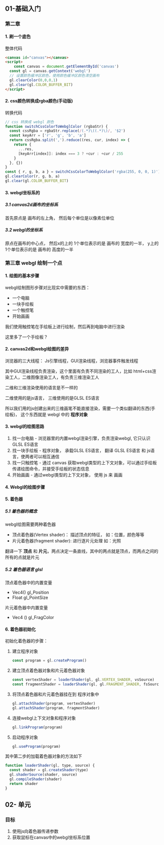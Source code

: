 ## 01-基础入门

### 第二章

#### 1. 刷一个底色

整体代码

```html
<canvas id="canvas"></canvas>
<script>
	const canvas = document.getElementById('canvas')
  const gl = canvas.getContext('webgl')
  // 设置颜色缓冲区颜色，使用颜色缓冲区颜色清空画布
  gl.clearColor(0,0,0,1)
  gl.clear(gl.COLOR_BUFFER_BIT)
</script>
```

#### 2. css颜色转换成rgba颜色(手动版)

转换代码

```js
// css 转换成 webgl 颜色
function switchCssColorToWebglColor (rgbaStr) {
  const cssRgba = rgbaStr.replace(/(.*)\((.*)\)/, '$2')
  const keyArr = ['r', 'g', 'b', 'a']
  return cssRgba.split(',').reduce((res, cur, index) => {
    return {
      ...res,
      [keyArr[index]]: index === 3 ? +cur : +cur / 255
    }
  }, {})
}
const { r, g, b, a } = switchCssColorToWebglColor('rgba(255, 0, 0, 1)')
gl.clearColor(r, g, b, a)
gl.clear(gl.COLOR_BUFFER_BIT)
```

#### 3. webgl坐标系的

##### 3.1 canvas2d画布的坐标系

首先原点是 画布的左上角， 然后每个单位是以像素位单位

##### 3.2 webgl的坐标系

原点在画布的中心点， 然后x的上的 1个单位表示的是 画布的 宽度的一半， y上的1个单位表示的是 画布的 高度的一半



### 第三章 webgl 绘制一个点

#### 1. 绘图的基本步骤

webgl绘制图形步骤对比现实中需要的东西：

+ 一个电脑
+ 一块手绘板
+ 一个触控笔
+ 开始画画

我们使用触控笔在手绘板上进行绘制，然后再到电脑中进行渲染

这里多了一个手绘板？

#### 2. canvas2d和webgl绘图的差异

浏览器的三大线程： Js引擎线程，GUI渲染线程，浏览器事件触发线程

其中GUI渲染线程负责渲染，这个里面有负责不同渲染的工人，比如 html+css渲染工人，二维图像渲染工人，有负责三维渲染工人

二维和三维渲染使用的语言是不一样的

二维使用的是js语言， 三维使用的是GLSL ES语言

所以我们用的js创建出来的三维画笔不能直接渲染，需要一个类似翻译的东西(手绘板)， 这个东西就是 webgl 中的 **程序对象**

#### 3. webgl的绘图思路

1. 找一台电脑 - 浏览器里的内置webgl渲染引擎，负责渲染webgl, 它只认识 GLSL ES语言
2. 找一块手绘板 - 程序对象， 承载GLSL ES语言， 翻译 GLSL ES语言 和 js语言，使两者可以相互通信
3. 找一只触控笔 - 通过 canvas 获取webgl类型的上下文对象，可以通过手绘板传递绘图命令，并接受手绘板的状态信息
4. 开始画画 - 通过webgl类型的上下文对象， 使用 js 来 画画

#### 4. Webgl的绘图步骤



#### 5. 着色器

##### 5.1 着色器的概念

webgl绘图需要两种着色器

+ 顶点着色器(Vertex shader)： 描述顶点的特征， 如：位置，颜色等等
+ 片元着色器(fragment shader):  进行逐片元处理 如：光照

翻译一下 **顶点** 和 **片元**，两点决定一条直线，其中的两点就是顶点，而两点之间的所有的点就是片元

##### 5.2 着色器语言 glsl

顶点着色器中的内置变量

+ Vec4() gl_Position
+ Float  gl_PointSize

片元着色器中内置变量

+ Vec4 () gl_FragColor

#### 6. 着色器初始化

初始化着色器的步骤：

1. 建立程序对象

   ```js
   const program = gl.createProgram()
   ```

2. 建立顶点着色器对象和片元着色器对象

   ```js
   const vertexShader = loaderShader(gl, gl.VERTEX_SHADER, vsSource)
   const fragmentShader = loaderShader(gl, gl.FRAGMENT_SHADER, fsSource)
   ```

3. 将顶点着色器和片元着色器挂在到 程序对象中

   ```js
   gl.attachShader(program, vertexShader)
   gl.attachShader(program, fragmentShader)
   ```

4. 连接webgl上下文对象和程序对象

   ```js
   gl.linkProgram(program)
   ```

5. 启动程序对象

   ```js
   gl.useProgram(program)
   ```

其中第二步的加载着色器对象的方法如下

```js
function loaderShader(gl, type, source) {
  const shader = gl.createShader(type)
  gl.shaderSource(shader, source)
  gl.compileShader(shader)
  return shader
}
```



## 02- 单元

### 目标

1. 使用js向着色器传递参数
2. 获取鼠标在canvas中的webgl坐标系位置

